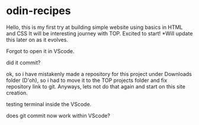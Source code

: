 # odin-recipes
Hello, this is my first try at building simple website using basics in HTML and CSS
It will be interesting journey with TOP. Excited to start! *Will update this later on as it evolves.

Forgot to open it in VScode.

did it commit?

ok, so i have mistakenly made a repository for this project under Downloads folder (D'oh), so i had to move it to the TOP projects folder and fix
repository link to git. Anyways, lets not do that again and start on this site creation.

testing terminal inside the VScode.

does git commit now work within VScode?